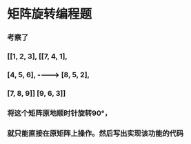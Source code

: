 # 矩阵旋转编程题
### 考察了
### [[1, 2, 3],             [[7, 4, 1],
### [4, 5, 6],      ---->    [8, 5, 2],
### [7, 8, 9]]               [9, 6, 3]]
### 将这个矩阵原地顺时针旋转90°，
### 就只能直接在原矩阵上操作。然后写出实现该功能的代码
